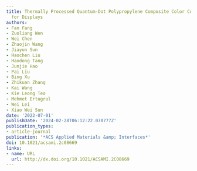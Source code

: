 ```yaml
---
title: Thermally Processed Quantum-Dot Polypropylene Composite Color Converter Film
  for Displays
authors:
- Fan Fang
- Zuoliang Wen
- Wei Chen
- Zhaojin Wang
- Jiayun Sun
- Haochen Liu
- Haodong Tang
- Junjie Hao
- Pai Liu
- Bing Xu
- Zhikuan Zhang
- Kai Wang
- Kie Leong Teo
- Mehmet Ertugrul
- Wei Lei
- Xiao Wei Sun
date: '2022-07-01'
publishDate: '2024-02-28T06:12:22.070777Z'
publication_types:
- article-journal
publication: '*ACS Applied Materials &amp; Interfaces*'
doi: 10.1021/acsami.2c08669
links:
- name: URL
  url: http://dx.doi.org/10.1021/ACSAMI.2C08669
---
```

